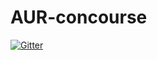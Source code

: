 # AUR-concourse

[![Gitter](https://badges.gitter.im/AUR-concourse/community.svg)](https://gitter.im/AUR-concourse/community?utm_source=badge&utm_medium=badge&utm_campaign=pr-badge&utm_content=badge)
